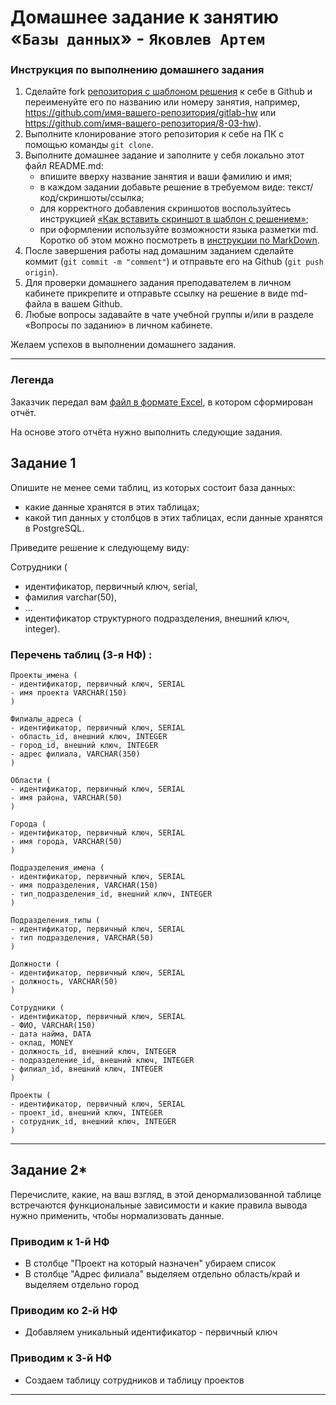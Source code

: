 # Домашнее задание к занятию «`Базы данных`» - `Яковлев Артем`

### Инструкция по выполнению домашнего задания

1. Сделайте fork [репозитория c шаблоном решения](https://github.com/netology-code/sys-pattern-homework) к себе в Github и переименуйте его по названию или номеру занятия, например, https://github.com/имя-вашего-репозитория/gitlab-hw или https://github.com/имя-вашего-репозитория/8-03-hw).
2. Выполните клонирование этого репозитория к себе на ПК с помощью команды `git clone`.
3. Выполните домашнее задание и заполните у себя локально этот файл README.md:
   - впишите вверху название занятия и ваши фамилию и имя;
   - в каждом задании добавьте решение в требуемом виде: текст/код/скриншоты/ссылка;
   - для корректного добавления скриншотов воспользуйтесь инструкцией [«Как вставить скриншот в шаблон с решением»](https://github.com/netology-code/sys-pattern-homework/blob/main/screen-instruction.md);
   - при оформлении используйте возможности языка разметки md. Коротко об этом можно посмотреть в [инструкции по MarkDown](https://github.com/netology-code/sys-pattern-homework/blob/main/md-instruction.md).
4. После завершения работы над домашним заданием сделайте коммит (`git commit -m "comment"`) и отправьте его на Github (`git push origin`).
5. Для проверки домашнего задания преподавателем в личном кабинете прикрепите и отправьте ссылку на решение в виде md-файла в вашем Github.
6. Любые вопросы задавайте в чате учебной группы и/или в разделе «Вопросы по заданию» в личном кабинете.

Желаем успехов в выполнении домашнего задания.

---
### Легенда

Заказчик передал вам [файл в формате Excel](https://github.com/temagraf/subd_n/blob/main/resources/hw-12-1.xlsx), в котором сформирован отчёт. 

На основе этого отчёта нужно выполнить следующие задания.

## Задание 1

Опишите не менее семи таблиц, из которых состоит база данных:

- какие данные хранятся в этих таблицах;
- какой тип данных у столбцов в этих таблицах, если данные хранятся в PostgreSQL.

Приведите решение к следующему виду:

Сотрудники (

- идентификатор, первичный ключ, serial,
- фамилия varchar(50),
- ...
- идентификатор структурного подразделения, внешний ключ, integer).


### Перечень таблиц (3-я НФ) :
```
Проекты_имена (
- идентификатор, первичный ключ, SERIAL
- имя проекта VARCHAR(150)
)

Филиалы_адреса (
- идентификатор, первичный ключ, SERIAL
- область_id, внешний ключ, INTEGER
- город_id, внешний ключ, INTEGER
- адрес филиала, VARCHAR(350)
)

Области (
- идентификатор, первичный ключ, SERIAL
- имя района, VARCHAR(50)
)

Города (
- идентификатор, первичный ключ, SERIAL
- имя города, VARCHAR(50)
)

Подразделения_имена (
- идентификатор, первичный ключ, SERIAL
- имя подразделения, VARCHAR(150)
- тип_подразделения_id, внешний ключ, INTEGER
)

Подразделения_типы (
- идентификатор, первичный ключ, SERIAL
- тип подразделения, VARCHAR(50)
)

Должности (
- идентификатор, первичный ключ, SERIAL
- должность, VARCHAR(50)
)

Сотрудники (
- идентификатор, первичный ключ, SERIAL
- ФИО, VARCHAR(150)
- дата найма, DATA
- оклад, MONEY
- должность_id, внешний ключ, INTEGER
- подразделение_id, внешний ключ, INTEGER
- филиал_id, внешний ключ, INTEGER
)

Проекты (
- идентификатор, первичный ключ, SERIAL
- проект_id, внешний ключ, INTEGER
- сотрудник_id, внешний ключ, INTEGER
)
```

---
## Задание 2*

Перечислите, какие, на ваш взгляд, в этой денормализованной таблице встречаются функциональные зависимости и какие правила вывода нужно применить, чтобы нормализовать данные.

### Приводим к 1-й НФ
- В столбце "Проект на который назначен" убираем список
- В столбце "Адрес филиала" выделяем отдельно область/край и выделяем отдельно город

### Приводим ко 2-й НФ
- Добавляем уникальный идентификатор - первичный ключ

### Приводим к 3-й НФ
- Создаем таблицу сотрудников и таблицу проектов

---
